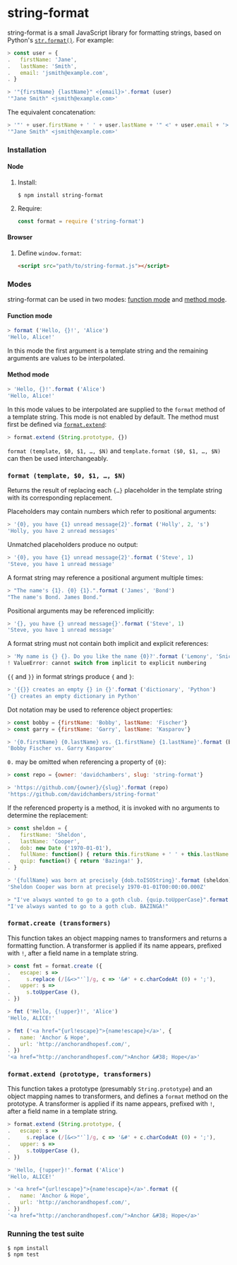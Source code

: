 # string-format

string-format is a small JavaScript library for formatting strings,
based on Python's [`str.format()`][1]. For example:

```javascript
> const user = {
.   firstName: 'Jane',
.   lastName: 'Smith',
.   email: 'jsmith@example.com',
. }
```

```javascript
> '"{firstName} {lastName}" <{email}>'.format (user)
'"Jane Smith" <jsmith@example.com>'
```

The equivalent concatenation:

```javascript
> '"' + user.firstName + ' ' + user.lastName + '" <' + user.email + '>'
'"Jane Smith" <jsmith@example.com>'
```

### Installation

#### Node

1.  Install:

    ```console
    $ npm install string-format
    ```

2.  Require:

    ```javascript
    const format = require ('string-format')
    ```

#### Browser

1.  Define `window.format`:

    ```html
    <script src="path/to/string-format.js"></script>
    ```

### Modes

string-format can be used in two modes: [function mode](#function-mode)
and [method mode](#method-mode).

#### Function mode

```javascript
> format ('Hello, {}!', 'Alice')
'Hello, Alice!'
```

In this mode the first argument is a template string and the remaining
arguments are values to be interpolated.

#### Method mode

```javascript
> 'Hello, {}!'.format ('Alice')
'Hello, Alice!'
```

In this mode values to be interpolated are supplied to the `format`
method of a template string. This mode is not enabled by default.
The method must first be defined via [`format.extend`](#format.extend):

```javascript
> format.extend (String.prototype, {})
```

`format (template, $0, $1, …, $N)` and `template.format ($0, $1, …, $N)`
can then be used interchangeably.

<a name="format"></a>

### `format (template, $0, $1, …, $N)`

Returns the result of replacing each `{…}` placeholder in the template
string with its corresponding replacement.

Placeholders may contain numbers which refer to positional arguments:

```javascript
> '{0}, you have {1} unread message{2}'.format ('Holly', 2, 's')
'Holly, you have 2 unread messages'
```

Unmatched placeholders produce no output:

```javascript
> '{0}, you have {1} unread message{2}'.format ('Steve', 1)
'Steve, you have 1 unread message'
```

A format string may reference a positional argument multiple times:

```javascript
> "The name's {1}. {0} {1}.".format ('James', 'Bond')
"The name's Bond. James Bond."
```

Positional arguments may be referenced implicitly:

```javascript
> '{}, you have {} unread message{}'.format ('Steve', 1)
'Steve, you have 1 unread message'
```

A format string must not contain both implicit and explicit references:

```javascript
> 'My name is {} {}. Do you like the name {0}?'.format ('Lemony', 'Snicket')
! ValueError: cannot switch from implicit to explicit numbering
```

`{{` and `}}` in format strings produce `{` and `}`:

```javascript
> '{{}} creates an empty {} in {}'.format ('dictionary', 'Python')
'{} creates an empty dictionary in Python'
```

Dot notation may be used to reference object properties:

```javascript
> const bobby = {firstName: 'Bobby', lastName: 'Fischer'}
> const garry = {firstName: 'Garry', lastName: 'Kasparov'}

> '{0.firstName} {0.lastName} vs. {1.firstName} {1.lastName}'.format (bobby, garry)
'Bobby Fischer vs. Garry Kasparov'
```

`0.` may be omitted when referencing a property of `{0}`:

```javascript
> const repo = {owner: 'davidchambers', slug: 'string-format'}

> 'https://github.com/{owner}/{slug}'.format (repo)
'https://github.com/davidchambers/string-format'
```

If the referenced property is a method, it is invoked with no arguments
to determine the replacement:

```javascript
> const sheldon = {
.   firstName: 'Sheldon',
.   lastName: 'Cooper',
.   dob: new Date ('1970-01-01'),
.   fullName: function() { return this.firstName + ' ' + this.lastName },
.   quip: function() { return 'Bazinga!' },
. }

> '{fullName} was born at precisely {dob.toISOString}'.format (sheldon)
'Sheldon Cooper was born at precisely 1970-01-01T00:00:00.000Z'

> "I've always wanted to go to a goth club. {quip.toUpperCase}".format (sheldon)
"I've always wanted to go to a goth club. BAZINGA!"
```

<a name="format.create"></a>

### `format.create (transformers)`

This function takes an object mapping names to transformers and returns
a formatting function. A transformer is applied if its name appears,
prefixed with `!`, after a field name in a template string.

```javascript
> const fmt = format.create ({
.   escape: s =>
.     s.replace (/[&<>"'`]/g, c => '&#' + c.charCodeAt (0) + ';'),
.   upper: s =>
.     s.toUpperCase (),
. })

> fmt ('Hello, {!upper}!', 'Alice')
'Hello, ALICE!'

> fmt ('<a href="{url!escape}">{name!escape}</a>', {
.   name: 'Anchor & Hope',
.   url: 'http://anchorandhopesf.com/',
. })
'<a href="http://anchorandhopesf.com/">Anchor &#38; Hope</a>'
```

<a name="format.extend"></a>

### `format.extend (prototype, transformers)`

This function takes a prototype (presumably `String.prototype`) and an
object mapping names to transformers, and defines a `format` method on
the prototype. A transformer is applied if its name appears, prefixed
with `!`, after a field name in a template string.

```javascript
> format.extend (String.prototype, {
.   escape: s =>
.     s.replace (/[&<>"'`]/g, c => '&#' + c.charCodeAt (0) + ';'),
.   upper: s =>
.     s.toUpperCase (),
. })

> 'Hello, {!upper}!'.format ('Alice')
'Hello, ALICE!'

> '<a href="{url!escape}">{name!escape}</a>'.format ({
.   name: 'Anchor & Hope',
.   url: 'http://anchorandhopesf.com/',
. })
'<a href="http://anchorandhopesf.com/">Anchor &#38; Hope</a>'
```

### Running the test suite

```console
$ npm install
$ npm test
```

[1]: http://docs.python.org/library/stdtypes.html#str.format
